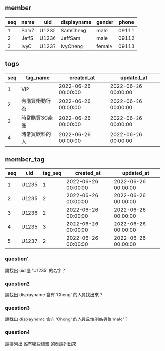 
## member
| seq   | name  | uid   | displayname   | gender    | phone |
| ----- | ----- | ----- | ------------- | --------- | ----- |
| 1     | SamZ  | U1235 | SamCheng      | male      | 09111 |
| 2     | JeffS | U1236 | JeffSam       | male      | 09112 |
| 3     | IvyC  | U1237 | IvyCheng      | female    | 09113 |


## tags
| seq   | tag_name  | created_at    | updated_at    |
| ----- | --------- | ------------- | ------------- |
|     1 | VIP | 2022-06-26 00:00:00 | 2022-06-26 00:00:00 |
|     2 | 有購買衝動行為 | 2022-06-26 00:00:00 | 2022-06-26 00:00:00 |
|     3 | 時常購買3C產品 | 2022-06-26 00:00:00 | 2022-06-26 00:00:00 |
|     4 | 時常買飲料的人 | 2022-06-26 00:00:00 | 2022-06-26 00:00:00 |

## member_tag
| seq | uid | tag_seq | created_at | updated_at |
|-----|-----|---------|------------|------------|
|1|U1235|1|2022-06-26 00:00:00|2022-06-26 00:00:00|
|2|U1235|2|2022-06-26 00:00:00|2022-06-26 00:00:00|
|3|U1236|2|2022-06-26 00:00:00|2022-06-26 00:00:00|
|4|U1235|3|2022-06-26 00:00:00|2022-06-26 00:00:00|
|5|U1237|2|2022-06-26 00:00:00|2022-06-26 00:00:00|

### question1
請找出 uid 是 'U1235' 的名字？

### question2
請找出 displayname 含有 'Cheng' 的人員找出來？

### question3
請找出 displayname 含有 'Cheng' 的人員且性別為男性'male'？

### question4
請排列出 誰有哪些標籤 的表請列出來
